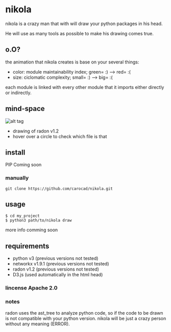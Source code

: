 # nikola
nikola is a crazy man that with will draw your python packages in his head.

He will use as many tools as possible to make his drawing comes true.

## o.O?
the animation that nikola creates is base on your several things:
* color: module maintainability index; green= :) --> red= :(
* size: ciclomatic complexity; small= :) --> big= :(

each module is linked with every other module that it imports either directly or indirectly.

## mind-space
![alt tag](https://raw.github.com/carocad/nikola/master/radon_art.png)
- drawing of radon v1.2
- hover over a circle to check which file is that

## install
PIP Coming soon
### manually
```
git clone https://github.com/carocad/nikola.git
```
## usage
```
$ cd my_project
$ python3 path/to/nikola draw
```
more info comming soon

## requirements
* python v3 (previous versions not tested)
* networkx v1.9.1 (previous versions not tested)
* radon v1.2 (previous versions not tested)
* D3.js (used automatically in the html head)

### lincense Apache 2.0

### notes
radon uses the ast_tree to analyze python code, so if the code to be drawn is not compatible with your python version. nikola will be just a crazy person without any meaning (ERROR).

